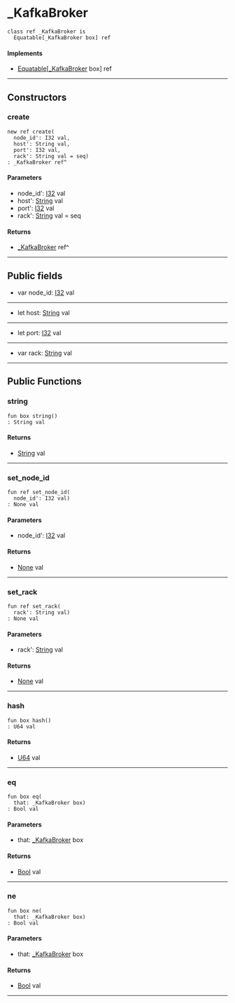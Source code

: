 # _KafkaBroker

```pony
class ref _KafkaBroker is
  Equatable[_KafkaBroker box] ref
```

#### Implements

* [Equatable](builtin-Equatable)\[[_KafkaBroker](pony-kafka-_KafkaBroker) box\] ref

---

## Constructors

### create

```pony
new ref create(
  node_id': I32 val,
  host': String val,
  port': I32 val,
  rack': String val = seq)
: _KafkaBroker ref^
```
#### Parameters

*   node_id': [I32](builtin-I32) val
*   host': [String](builtin-String) val
*   port': [I32](builtin-I32) val
*   rack': [String](builtin-String) val = seq

#### Returns

* [_KafkaBroker](pony-kafka-_KafkaBroker) ref^

---

## Public fields

* var node_id: [I32](builtin-I32) val

---

* let host: [String](builtin-String) val

---

* let port: [I32](builtin-I32) val

---

* var rack: [String](builtin-String) val

---

## Public Functions

### string

```pony
fun box string()
: String val
```

#### Returns

* [String](builtin-String) val

---

### set_node_id

```pony
fun ref set_node_id(
  node_id': I32 val)
: None val
```
#### Parameters

*   node_id': [I32](builtin-I32) val

#### Returns

* [None](builtin-None) val

---

### set_rack

```pony
fun ref set_rack(
  rack': String val)
: None val
```
#### Parameters

*   rack': [String](builtin-String) val

#### Returns

* [None](builtin-None) val

---

### hash

```pony
fun box hash()
: U64 val
```

#### Returns

* [U64](builtin-U64) val

---

### eq

```pony
fun box eq(
  that: _KafkaBroker box)
: Bool val
```
#### Parameters

*   that: [_KafkaBroker](pony-kafka-_KafkaBroker) box

#### Returns

* [Bool](builtin-Bool) val

---

### ne

```pony
fun box ne(
  that: _KafkaBroker box)
: Bool val
```
#### Parameters

*   that: [_KafkaBroker](pony-kafka-_KafkaBroker) box

#### Returns

* [Bool](builtin-Bool) val

---

